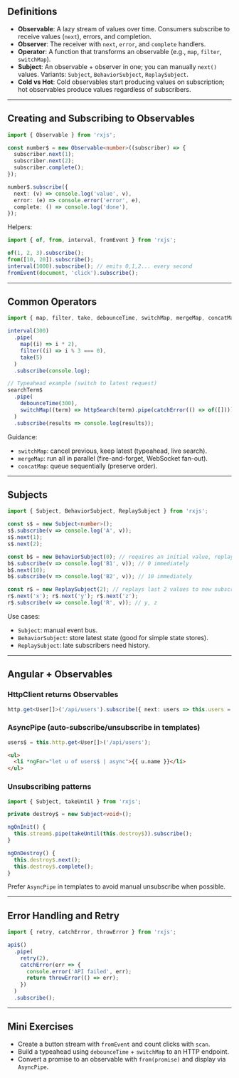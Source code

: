 ## Definitions

- **Observable**: A lazy stream of values over time. Consumers subscribe to receive values (`next`), errors, and completion.
- **Observer**: The receiver with `next`, `error`, and `complete` handlers.
- **Operator**: A function that transforms an observable (e.g., `map`, `filter`, `switchMap`).
- **Subject**: An observable + observer in one; you can manually `next()` values. Variants: `Subject`, `BehaviorSubject`, `ReplaySubject`.
- **Cold vs Hot**: Cold observables start producing values on subscription; hot observables produce values regardless of subscribers.

---

## Creating and Subscribing to Observables

```ts
import { Observable } from 'rxjs';

const number$ = new Observable<number>((subscriber) => {
  subscriber.next(1);
  subscriber.next(2);
  subscriber.complete();
});

number$.subscribe({
  next: (v) => console.log('value', v),
  error: (e) => console.error('error', e),
  complete: () => console.log('done'),
});
```

Helpers:

```ts
import { of, from, interval, fromEvent } from 'rxjs';

of(1, 2, 3).subscribe();
from([10, 20]).subscribe();
interval(1000).subscribe(); // emits 0,1,2... every second
fromEvent(document, 'click').subscribe();
```

---

## Common Operators

```ts
import { map, filter, take, debounceTime, switchMap, mergeMap, concatMap, catchError, of } from 'rxjs';

interval(300)
  .pipe(
    map((i) => i * 2),
    filter((i) => i % 3 === 0),
    take(5)
  )
  .subscribe(console.log);

// Typeahead example (switch to latest request)
searchTerm$
  .pipe(
    debounceTime(300),
    switchMap((term) => httpSearch(term).pipe(catchError(() => of([]))))
  )
  .subscribe(results => console.log(results));
```

Guidance:
- `switchMap`: cancel previous, keep latest (typeahead, live search).
- `mergeMap`: run all in parallel (fire-and-forget, WebSocket fan-out).
- `concatMap`: queue sequentially (preserve order).

---

## Subjects

```ts
import { Subject, BehaviorSubject, ReplaySubject } from 'rxjs';

const s$ = new Subject<number>();
s$.subscribe(v => console.log('A', v));
s$.next(1);
s$.next(2);

const b$ = new BehaviorSubject(0); // requires an initial value, replays latest
b$.subscribe(v => console.log('B1', v)); // 0 immediately
b$.next(10);
b$.subscribe(v => console.log('B2', v)); // 10 immediately

const r$ = new ReplaySubject(2); // replays last 2 values to new subscribers
r$.next('x'); r$.next('y'); r$.next('z');
r$.subscribe(v => console.log('R', v)); // y, z
```

Use cases:
- `Subject`: manual event bus.
- `BehaviorSubject`: store latest state (good for simple state stores).
- `ReplaySubject`: late subscribers need history.

---

## Angular + Observables

### HttpClient returns Observables

```ts
http.get<User[]>('/api/users').subscribe({ next: users => this.users = users });
```

### AsyncPipe (auto-subscribe/unsubscribe in templates)

```ts
users$ = this.http.get<User[]>('/api/users');
```
```html
<ul>
  <li *ngFor="let u of users$ | async">{{ u.name }}</li>
</ul>
```

### Unsubscribing patterns

```ts
import { Subject, takeUntil } from 'rxjs';

private destroy$ = new Subject<void>();

ngOnInit() {
  this.stream$.pipe(takeUntil(this.destroy$)).subscribe();
}

ngOnDestroy() {
  this.destroy$.next();
  this.destroy$.complete();
}
```

Prefer `AsyncPipe` in templates to avoid manual unsubscribe when possible.

---

## Error Handling and Retry

```ts
import { retry, catchError, throwError } from 'rxjs';

api$()
  .pipe(
    retry(2),
    catchError(err => {
      console.error('API failed', err);
      return throwError(() => err);
    })
  )
  .subscribe();
```

---

## Mini Exercises
- Create a button stream with `fromEvent` and count clicks with `scan`.
- Build a typeahead using `debounceTime` + `switchMap` to an HTTP endpoint.
- Convert a promise to an observable with `from(promise)` and display via `AsyncPipe`.


